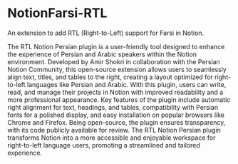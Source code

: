 # NotionFarsi-RTL
An extension to add RTL (Right-to-Left) support for Farsi in Notion.

The RTL Notion Persian plugin is a user-friendly tool designed to enhance the experience of Persian and Arabic speakers within the Notion environment. Developed by Amir Shokri in collaboration with the Persian Notion Community, this open-source extension allows users to seamlessly align text, titles, and tables to the right, creating a layout optimized for right-to-left languages like Persian and Arabic. With this plugin, users can write, read, and manage their projects in Notion with improved readability and a more professional appearance.
Key features of the plugin include automatic right alignment for text, headings, and tables, compatibility with Persian fonts for a polished display, and easy installation on popular browsers like Chrome and Firefox. Being open-source, the plugin ensures transparency, with its code publicly available for review. The RTL Notion Persian plugin transforms Notion into a more accessible and enjoyable workspace for right-to-left language users, promoting a streamlined and tailored experience.

